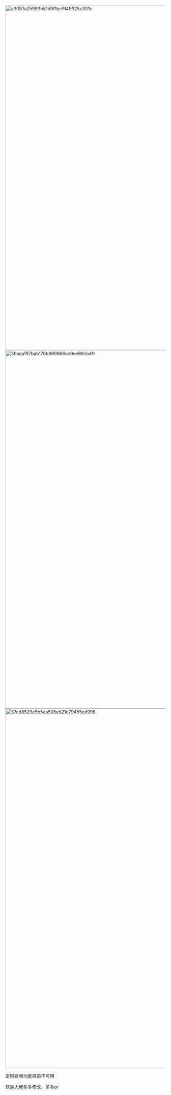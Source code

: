 <img width="2006" height="1080" alt="a3087a25993b81d9f1bc9f49325c301c" src="https://github.com/user-attachments/assets/7903a54e-cf68-42fc-811e-64e0d2a5cc1d" />

<img width="2080" height="1122" alt="39aaa197bab170b969866ae9ee68cb49" src="https://github.com/user-attachments/assets/be2f94e4-4942-4c93-ac6f-8f62716f6452" />

<img width="1978" height="1126" alt="37cd8529e5b5ea505eb21c79455ed998" src="https://github.com/user-attachments/assets/bd725626-7542-40b8-ba85-eea4cd4fdda3" />

定时锁频功能目前不可用


欢迎大佬多多修改，多多pr


